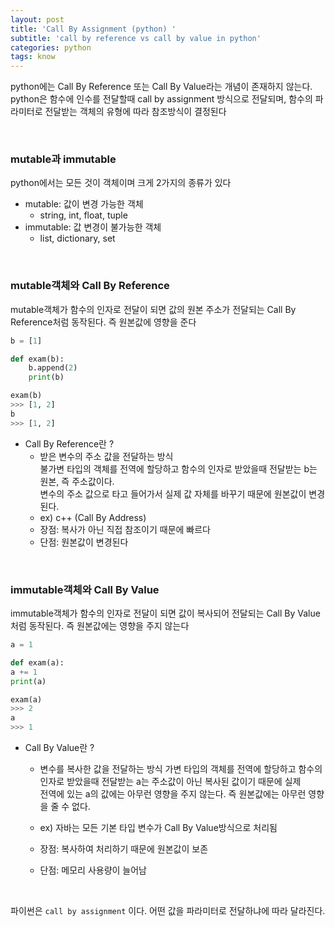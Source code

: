 ```yaml
---
layout: post
title: 'Call By Assignment (python) '
subtitle: 'call by reference vs call by value in python'
categories: python
tags: know
---
```


python에는 Call By Reference 또는 Call By Value라는 개념이 존재하지 않는다. python은 함수에 인수를 전달할때 call by assignment 방식으로 전달되며, 함수의 파라미터로 전달받는 객체의 유형에 따라 참조방식이 결정된다    

<br>

### mutable과 immutable
python에서는 모든 것이 객체이며 크게 2가지의 종류가 있다   
- mutable: 값이 변경 가능한 객체
    - string, int, float, tuple
- immutable: 값 변경이 불가능한 객체
    - list, dictionary, set   

<br>


### mutable객체와 Call By Reference
mutable객체가 함수의 인자로 전달이 되면 값의 원본 주소가 전달되는 Call By Reference처럼 동작된다. 즉 원본값에 영향을 준다
     

```python
b = [1]

def exam(b):
    b.append(2)
    print(b)

exam(b)
>>> [1, 2]
b
>>> [1, 2]
```

- Call By Reference란 ? 
    - 받은 변수의 주소 값을 전달하는 방식          
    불가변 타입의 객체를 전역에 할당하고 함수의 인자로 받았을때 전달받는 b는 원본, 즉 주소값이다.    
    변수의 주소 값으로 타고 들어가서 실제 값 자체를 바꾸기 때문에 원본값이 변경된다.    
    - ex) c++ (Call By Address)
    - 장점: 복사가 아닌 직접 참조이기 때문에 빠르다
    - 단점: 원본값이 변경된다   

<br>


### immutable객체와 Call By Value
immutable객체가 함수의 인자로 전달이 되면 값이 복사되어 전달되는 Call By Value처럼 동작된다. 즉 원본값에는 영향을 주지 않는다

```python
a = 1

def exam(a):
a += 1
print(a)

exam(a)
>>> 2
a
>>> 1
```

- Call By Value란 ?
    - 변수를 복사한 값을 전달하는 방식
    가변 타입의 객체를 전역에 할당하고 함수의 인자로 받았을때 전달받는 a는 주소값이 아닌 복사된 값이기 때문에 실제     
    전역에 있는 a의 값에는 아무런 영향을 주지 않는다. 즉 원본값에는 아무런 영향을 줄 수 없다.        

    - ex) 자바는 모든 기본 타입 변수가 Call By Value방식으로 처리됨    

    - 장점: 복사하여 처리하기 때문에 원본값이 보존    
    - 단점: 메모리 사용량이 늘어남   

<br>


파이썬은 ```call by assignment``` 이다. 어떤 값을 파라미터로 전달하냐에 따라 달라진다.

